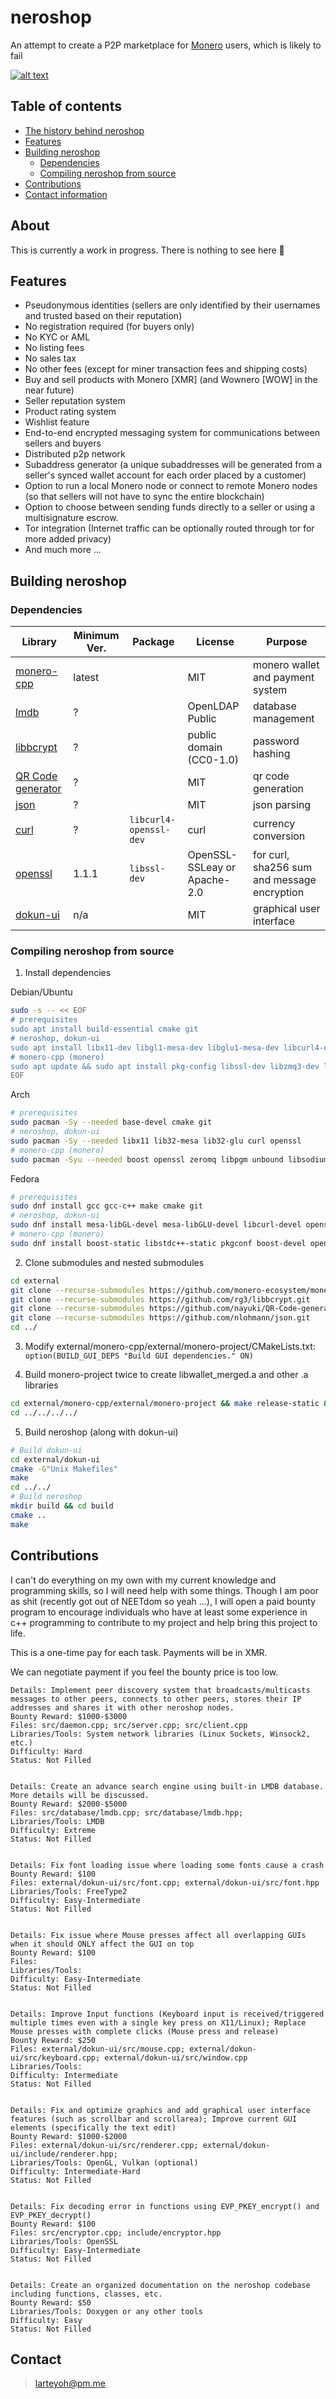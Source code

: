 # neroshop 

An attempt to create a P2P marketplace for [Monero](https://getmonero.org/) users, which is likely to fail

[![alt text](res/neroshop-logo.png)](https://github.com/larteyoh/neroshop "neroshop logo")


## Table of contents
- [The history behind neroshop](#about)
- [Features](#features) <!-- - [Documentation](#documentation)-->
- [Building neroshop](#building-neroshop)
  - [Dependencies](#dependencies)
  - [Compiling neroshop from source](#compiling-neroshop-from-source) <!-- - [License](#license)-->
- [Contributions](#contributions)  <!-- - [Bug Bounty Program]-->
- [Contact information](#contact)

## About
This is currently a work in progress. There is nothing to see here :shrug:



## Features
* Pseudonymous identities (sellers are only identified by their usernames and trusted based on their reputation)
* No registration required (for buyers only)
* No KYC or AML
* No listing fees
* No sales tax
* No other fees (except for miner transaction fees and shipping costs)
* Buy and sell products with Monero [XMR] (and Wownero [WOW] in the near future)
* Seller reputation system
* Product rating system
* Wishlist feature
* End-to-end encrypted messaging system for communications between sellers and buyers
* Distributed p2p network
* Subaddress generator (a unique subaddresses will be generated from a seller's synced wallet account for each order placed by a customer)
* Option to run a local Monero node or connect to remote Monero nodes (so that sellers will not have to sync the entire blockchain)
* Option to choose between sending funds directly to a seller or using a multisignature escrow.
* Tor integration (Internet traffic can be optionally routed through tor for more added privacy)
* And much more ...


## Building neroshop

### Dependencies
|      Library                                                       | Minimum Ver.    | Package                | License                            |         Purpose                                                        |
|--------------------------------------------------------------------|-----------------|------------------------|------------------------------------|------------------------------------------------------------------------|
| [monero-cpp](https://github.com/monero-ecosystem/monero-cpp)       | latest          |                        | MIT                                | monero wallet and payment system                                       |
| [lmdb](https://github.com/LMDB/lmdb)                               | ?               |                        | OpenLDAP Public                    | database management                                                    |
| [libbcrypt](https://github.com/rg3/libbcrypt)                      | ?               |                        | public domain (CC0-1.0)            | password hashing                                                       |
| [QR Code generator](https://github.com/nayuki/QR-Code-generator)   | ?               |                        | MIT                                | qr code generation                                                     |
| [json](https://github.com/nlohmann/json/)                          | ?               |                        | MIT                                | json parsing                                                           |
| [curl](https://github.com/curl/curl)                               | ?               | `libcurl4-openssl-dev` | curl                               | currency conversion                                                    |
| [openssl](https://github.com/openssl/openssl)                      | 1.1.1           | `libssl-dev`           | OpenSSL-SSLeay or Apache-2.0       | for curl, sha256 sum and message encryption                            |
| [dokun-ui](external/dokun-ui)                                      | n/a             |                        | MIT                                | graphical user interface                                               |


### Compiling neroshop from source
1. Install dependencies

Debian/Ubuntu
```sh
sudo -s -- << EOF
# prerequisites
sudo apt install build-essential cmake git
# neroshop, dokun-ui
sudo apt install libx11-dev libgl1-mesa-dev libglu1-mesa-dev libcurl4-openssl-dev libssl-dev
# monero-cpp (monero)
sudo apt update && sudo apt install pkg-config libssl-dev libzmq3-dev libunbound-dev libsodium-dev libunwind8-dev liblzma-dev libreadline6-dev libldns-dev libexpat1-dev libpgm-dev qttools5-dev-tools libhidapi-dev libusb-1.0-0-dev libprotobuf-dev protobuf-compiler libudev-dev libboost-chrono-dev libboost-date-time-dev libboost-filesystem-dev libboost-locale-dev libboost-program-options-dev libboost-regex-dev libboost-serialization-dev libboost-system-dev libboost-thread-dev python3 ccache doxygen graphviz
EOF
```
Arch
```sh
# prerequisites
sudo pacman -Sy --needed base-devel cmake git
# neroshop, dokun-ui
sudo pacman -Sy --needed libx11 lib32-mesa lib32-glu curl openssl
# monero-cpp (monero)
sudo pacman -Syu --needed boost openssl zeromq libpgm unbound libsodium libunwind xz readline ldns expat gtest python3 ccache doxygen graphviz qt5-tools hidapi libusb protobuf systemd
```
Fedora
```sh
# prerequisites
sudo dnf install gcc gcc-c++ make cmake git
# neroshop, dokun-ui
sudo dnf install mesa-libGL-devel mesa-libGLU-devel libcurl-devel openssl-devel
# monero-cpp (monero)
sudo dnf install boost-static libstdc++-static pkgconf boost-devel openssl-devel zeromq-devel openpgm-devel unbound-devel libsodium-devel libunwind-devel xz-devel readline-devel ldns-devel expat-devel gtest-devel ccache doxygen graphviz qt5-linguist hidapi-devel libusbx-devel protobuf-devel protobuf-compiler systemd-devel
```


2. Clone submodules and nested submodules
```sh
cd external
git clone --recurse-submodules https://github.com/monero-ecosystem/monero-cpp.git
git clone --recurse-submodules https://github.com/rg3/libbcrypt.git
git clone --recurse-submodules https://github.com/nayuki/QR-Code-generator.git
git clone --recurse-submodules https://github.com/nlohmann/json.git
cd ../
```

3. Modify external/monero-cpp/external/monero-project/CMakeLists.txt:
`option(BUILD_GUI_DEPS "Build GUI dependencies." ON)`

4. Build monero-project twice to create libwallet_merged.a and other .a libraries
```sh
cd external/monero-cpp/external/monero-project && make release-static && make release-static
cd ../../../../
```

5. Build neroshop (along with dokun-ui)
```sh
# Build dokun-ui
cd external/dokun-ui
cmake -G"Unix Makefiles"
make
cd ../../
# Build neroshop
mkdir build && cd build
cmake ..
make
```


## Contributions
I can't do everything on my own with my current knowledge and programming skills, so I will need help with some things. Though I am poor as shit (recently got out of NEETdom so yeah ...), I will open a paid bounty program to encourage individuals who have at least some experience in c++ programming to contribute to my project and help bring this project to life.

This is a one-time pay for each task. Payments will be in XMR.

We can negotiate payment if you feel the bounty price is too low.
```
Details: Implement peer discovery system that broadcasts/multicasts messages to other peers, connects to other peers, stores their IP addresses and shares it with other neroshop nodes.
Bounty Reward: $1000-$3000
Files: src/daemon.cpp; src/server.cpp; src/client.cpp
Libraries/Tools: System network libraries (Linux Sockets, Winsock2, etc.)
Difficulty: Hard
Status: Not Filled


Details: Create an advance search engine using built-in LMDB database. More details will be discussed.
Bounty Reward: $2000-$5000
Files: src/database/lmdb.cpp; src/database/lmdb.hpp;
Libraries/Tools: LMDB
Difficulty: Extreme
Status: Not Filled


Details: Fix font loading issue where loading some fonts cause a crash
Bounty Reward: $100
Files: external/dokun-ui/src/font.cpp; external/dokun-ui/src/font.hpp
Libraries/Tools: FreeType2
Difficulty: Easy-Intermediate
Status: Not Filled


Details: Fix issue where Mouse presses affect all overlapping GUIs when it should ONLY affect the GUI on top
Bounty Reward: $100
Files: 
Libraries/Tools: 
Difficulty: Easy-Intermediate
Status: Not Filled


Details: Improve Input functions (Keyboard input is received/triggered multiple times even with a single key press on X11/Linux); Replace Mouse presses with complete clicks (Mouse press and release)
Bounty Reward: $250
Files: external/dokun-ui/src/mouse.cpp; external/dokun-ui/src/keyboard.cpp; external/dokun-ui/src/window.cpp
Libraries/Tools: 
Difficulty: Intermediate
Status: Not Filled


Details: Fix and optimize graphics and add graphical user interface features (such as scrollbar and scrollarea); Improve current GUI elements (specifically the text edit)
Bounty Reward: $1000-$2000
Files: external/dokun-ui/src/renderer.cpp; external/dokun-ui/include/renderer.hpp; 
Libraries/Tools: OpenGL, Vulkan (optional)
Difficulty: Intermediate-Hard
Status: Not Filled


Details: Fix decoding error in functions using EVP_PKEY_encrypt() and EVP_PKEY_decrypt()
Bounty Reward: $100
Files: src/encryptor.cpp; include/encryptor.hpp
Libraries/Tools: OpenSSL
Difficulty: Easy-Intermediate
Status: Not Filled


Details: Create an organized documentation on the neroshop codebase including functions, classes, etc.
Bounty Reward: $50
Libraries/Tools: Doxygen or any other tools
Difficulty: Easy
Status: Not Filled
```


## Contact
> larteyoh@pm.me

[//]: # (rm -rf external/dokun-ui/CMakeFiles; rm -rf external/dokun-ui/CMakeCache.txt; rm -rf external/dokun-ui/cmake_install.cmake; rm -rf external/dokun-ui/Makefile; rm -rf external/dokun-ui/src/libdokun-ui.a)
[//]: # (git checkout -b feature)
[//]: # (git add CMakeLists.txt external/ include/ readme.md res/neroshop-logo.png res/ss res/tmp_images res/wallets src/ todo.txt .gitignore .gitmodules)
[//]: # (git commit -m"")
[//]: # (git push -u origin feature)
